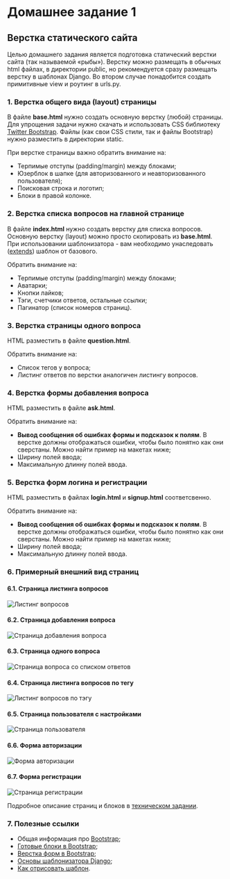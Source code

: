 # Домашнее задание 1

## Верстка статического сайта
Целью домашнего задания является подготовка статический верстки сайта (так называемой «рыбы»). Верстку можно размещать в обычных html файлах, в директории public, но рекомендуется сразу размещать верстку в шаблонах Django. Во втором случае понадобится создать примитивные view и роутинг в urls.py.

### 1. Верстка общего вида (layout) страницы
В файле **base.html** нужно создать основную верстку (любой) страницы. Для упрощения задачи нужно скачать и использовать CSS библиотеку [Twitter Bootstrap](https://getbootstrap.com/getting-started). Файлы (как свои CSS стили, так и файлы Bootstrap) нужно разместить в директории static.

При верстке страницы важно обратить внимание на:
- Терпимые отступы (padding/margin) между блоками;
- Юзерблок в шапке (для авторизованного и неавторизованного пользователя);
- Поисковая строка и логотип;
- Блоки в правой колонке.

### 2. Верстка списка вопросов на главной странице
B файле **index.html** нужно создать верстку для списка вопросов. Основную верстку (layout) можно просто скопировать из **base.html**. При использовании шаблонизатора - вам необходимо унаследовать ([extends](https://docs.djangoproject.com/en/2.0/ref/templates/builtins/#std:templatetag-extends)) шаблон от базового.

Обратить внимание на:
- Терпимые отступы (padding/margin) между блоками;
- Аватарки;
- Кнопки лайков;
- Тэги, счетчики ответов, остальные ссылки;
- Пагинатор (список номеров страниц).

### 3. Верстка страницы одного вопроса
HTML разместить в файле **question.html**.

Обратить внимание на:
- Список тегов у вопроса;
- Листинг ответов по верстки аналогичен листингу вопросов.

### 4. Верстка формы добавления вопроса
HTML разместить в файле **ask.html**.

Обратить внимание на:
- **Вывод сообщения об ошибках формы и подсказок к полям**. В верстке должны отображаться ошибки, чтобы было понятно как они сверстаны. Можно найти пример на макетах ниже;
- Ширину полей ввода;
- Максимальную длинну полей ввода.

### 5. Верстка форм логина и регистрации
HTML разместить в файлах **login.html** и **signup.html** соответсвенно.

Обратить внимание на:
- **Вывод сообщения об ошибках формы и подсказок к полям**. В верстке должны отображаться ошибки, чтобы было понятно как они сверстаны. Можно найти пример на макетах ниже;
- Ширину полей ввода;
- Максимальную длинну полей ввода.

### 6. Примерный внешний вид страниц

#### 6.1. Страница листинга вопросов

  ![Листинг вопросов](../img/main.png)

#### 6.2. Страница добавления вопроса

  ![Страница добавления вопроса](../img/ask.png)

#### 6.3. Страница одного вопроса

  ![Страница вопроса со списком ответов](../img/single.png)

#### 6.4. Страница листинга вопросов по тегу

  ![Листинг вопросов по тэгу](../img/tags.png)

#### 6.5. Страница пользователя с настройками

  ![Страница пользователя](../img/settings.png)

#### 6.6. Форма авторизации

  ![Форма авторизации](../img/login.png)

#### 6.7.  Форма регистрации

  ![Страница регистрации](../img/reg.png)

Подробное описание страниц и блоков в [техническом задании](technical_details.pdf).

### 7. Полезные ссылки
- Общая информация про [Bootstrap](https://getbootstrap.com/css/#grid);
- [Готовые блоки в Bootstrap](https://getbootstrap.com/components);
- [Верстка форм в Bootstrap](https://getbootstrap.com/css/#forms);
- [Основы шаблонизатора Django](https://docs.djangoproject.com/en/2.0/ref/templates/language);
- [Как отрисовать шаблон](https://docs.djangoproject.com/en/2.0/topics/http/shortcuts/#render).
